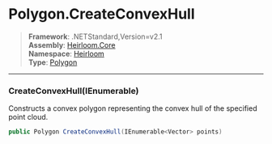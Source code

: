 # Polygon.CreateConvexHull

> **Framework**: .NETStandard,Version=v2.1  
> **Assembly**: [Heirloom.Core][0]  
> **Namespace**: [Heirloom][0]  
> **Type**: [Polygon][1]  

--------------------------------------------------------------------------------

### CreateConvexHull(IEnumerable<Vector>)

Constructs a convex polygon representing the convex hull of the specified point cloud.

```cs
public Polygon CreateConvexHull(IEnumerable<Vector> points)
```

[0]: ..\Heirloom.Core.md
[1]: Heirloom.Polygon.md
